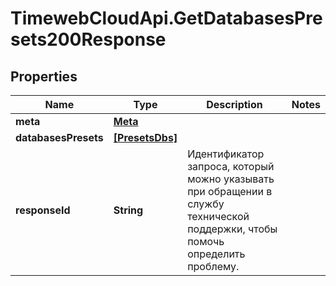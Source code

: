 # TimewebCloudApi.GetDatabasesPresets200Response

## Properties

Name | Type | Description | Notes
------------ | ------------- | ------------- | -------------
**meta** | [**Meta**](Meta.md) |  | 
**databasesPresets** | [**[PresetsDbs]**](PresetsDbs.md) |  | 
**responseId** | **String** | Идентификатор запроса, который можно указывать при обращении в службу технической поддержки, чтобы помочь определить проблему. | 


